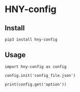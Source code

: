 # HNY-config

## Install

```
pip3 install hny-config

```


## Usage

```
import hny-config as config

config.init('config_file.json')

print(config.get('option'))


```
